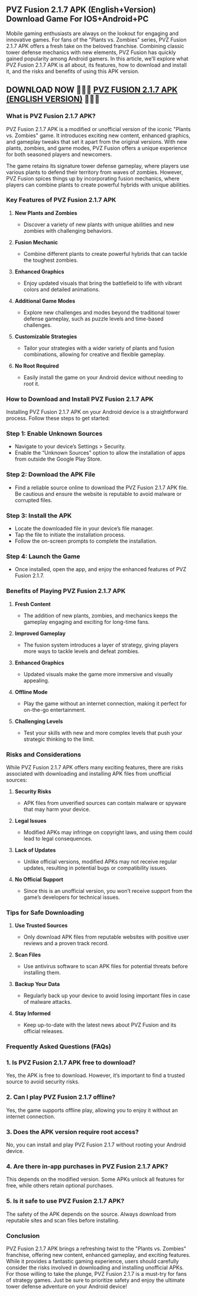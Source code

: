 ## PVZ Fusion 2.1.7 APK (English+Version) Download Game For IOS+Android+PC


Mobile gaming enthusiasts are always on the lookout for engaging and innovative games. For fans of the "Plants vs. Zombies" series, PVZ Fusion 2.1.7 APK offers a fresh take on the beloved franchise. Combining classic tower defense mechanics with new elements, PVZ Fusion has quickly gained popularity among Android gamers. In this article, we’ll explore what PVZ Fusion 2.1.7 APK is all about, its features, how to download and install it, and the risks and benefits of using this APK version.

## DOWNLOAD NOW 🌻🆚🧟 [PVZ FUSION 2.1.7 APK (ENGLISH VERSION)](https://bom.so/uPYM3f) 🌻🆚🧟

### **What is PVZ Fusion 2.1.7 APK?**

PVZ Fusion 2.1.7 APK is a modified or unofficial version of the iconic "Plants vs. Zombies" game. It introduces exciting new content, enhanced graphics, and gameplay tweaks that set it apart from the original versions. With new plants, zombies, and game modes, PVZ Fusion offers a unique experience for both seasoned players and newcomers.

The game retains its signature tower defense gameplay, where players use various plants to defend their territory from waves of zombies. However, PVZ Fusion spices things up by incorporating fusion mechanics, where players can combine plants to create powerful hybrids with unique abilities.

### **Key Features of PVZ Fusion 2.1.7 APK**

1. **New Plants and Zombies**
   - Discover a variety of new plants with unique abilities and new zombies with challenging behaviors.

2. **Fusion Mechanic**
   - Combine different plants to create powerful hybrids that can tackle the toughest zombies.

3. **Enhanced Graphics**
   - Enjoy updated visuals that bring the battlefield to life with vibrant colors and detailed animations.

4. **Additional Game Modes**
   - Explore new challenges and modes beyond the traditional tower defense gameplay, such as puzzle levels and time-based challenges.

5. **Customizable Strategies**
   - Tailor your strategies with a wider variety of plants and fusion combinations, allowing for creative and flexible gameplay.

6. **No Root Required**
   - Easily install the game on your Android device without needing to root it.

### **How to Download and Install PVZ Fusion 2.1.7 APK**

Installing PVZ Fusion 2.1.7 APK on your Android device is a straightforward process. Follow these steps to get started:

### **Step 1: Enable Unknown Sources**
   - Navigate to your device’s Settings > Security.
   - Enable the “Unknown Sources” option to allow the installation of apps from outside the Google Play Store.

### **Step 2: Download the APK File**
   - Find a reliable source online to download the PVZ Fusion 2.1.7 APK file. Be cautious and ensure the website is reputable to avoid malware or corrupted files.

### **Step 3: Install the APK**
   - Locate the downloaded file in your device’s file manager.
   - Tap the file to initiate the installation process.
   - Follow the on-screen prompts to complete the installation.

### **Step 4: Launch the Game**
   - Once installed, open the app, and enjoy the enhanced features of PVZ Fusion 2.1.7.

### **Benefits of Playing PVZ Fusion 2.1.7 APK**

1. **Fresh Content**
   - The addition of new plants, zombies, and mechanics keeps the gameplay engaging and exciting for long-time fans.

2. **Improved Gameplay**
   - The fusion system introduces a layer of strategy, giving players more ways to tackle levels and defeat zombies.

3. **Enhanced Graphics**
   - Updated visuals make the game more immersive and visually appealing.

4. **Offline Mode**
   - Play the game without an internet connection, making it perfect for on-the-go entertainment.

5. **Challenging Levels**
   - Test your skills with new and more complex levels that push your strategic thinking to the limit.

### **Risks and Considerations**

While PVZ Fusion 2.1.7 APK offers many exciting features, there are risks associated with downloading and installing APK files from unofficial sources:

1. **Security Risks**
   - APK files from unverified sources can contain malware or spyware that may harm your device.

2. **Legal Issues**
   - Modified APKs may infringe on copyright laws, and using them could lead to legal consequences.

3. **Lack of Updates**
   - Unlike official versions, modified APKs may not receive regular updates, resulting in potential bugs or compatibility issues.

4. **No Official Support**
   - Since this is an unofficial version, you won’t receive support from the game’s developers for technical issues.

### **Tips for Safe Downloading**

1. **Use Trusted Sources**
   - Only download APK files from reputable websites with positive user reviews and a proven track record.

2. **Scan Files**
   - Use antivirus software to scan APK files for potential threats before installing them.

3. **Backup Your Data**
   - Regularly back up your device to avoid losing important files in case of malware attacks.

4. **Stay Informed**
   - Keep up-to-date with the latest news about PVZ Fusion and its official releases.

### **Frequently Asked Questions (FAQs)**

### **1. Is PVZ Fusion 2.1.7 APK free to download?**
   Yes, the APK is free to download. However, it’s important to find a trusted source to avoid security risks.

### **2. Can I play PVZ Fusion 2.1.7 offline?**
   Yes, the game supports offline play, allowing you to enjoy it without an internet connection.

### **3. Does the APK version require root access?**
   No, you can install and play PVZ Fusion 2.1.7 without rooting your Android device.

### **4. Are there in-app purchases in PVZ Fusion 2.1.7 APK?**
   This depends on the modified version. Some APKs unlock all features for free, while others retain optional purchases.

### **5. Is it safe to use PVZ Fusion 2.1.7 APK?**
   The safety of the APK depends on the source. Always download from reputable sites and scan files before installing.

### **Conclusion**

PVZ Fusion 2.1.7 APK brings a refreshing twist to the "Plants vs. Zombies" franchise, offering new content, enhanced gameplay, and exciting features. While it provides a fantastic gaming experience, users should carefully consider the risks involved in downloading and installing unofficial APKs. For those willing to take the plunge, PVZ Fusion 2.1.7 is a must-try for fans of strategy games. Just be sure to prioritize safety and enjoy the ultimate tower defense adventure on your Android device!

